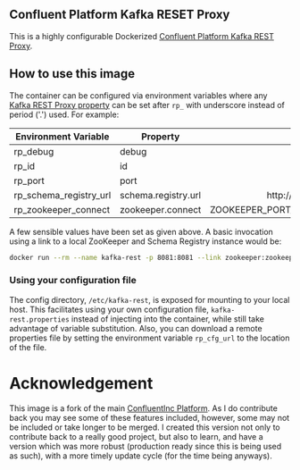 ## Confluent Platform Kafka RESET Proxy
This is a highly configurable Dockerized [Confluent Platform Kafka REST Proxy](http://docs.confluent.io/2.0.0/kafka-rest/docs/index.html).

## How to use this image
The container can be configured via environment variables where any [Kafka REST Proxy property](http://docs.confluent.io/2.0.0/kafka-rest/docs/config.html) can be set after `rp_` with underscore instead of period ('.') used. For example:

| Environment Variable    | Property            | Default                                                   |
| ------------------------| --------------------| ---------------------------------------------------------:|
| rp_debug                | debug               | true                                                      |
| rp_id                   | id                  | kafka-rest-1                                              |
| rp_port                 | port                | 8082                                                      |
| rp_schema_registry_url  | schema.registry.url | http://SR_PORT_8081_TCP_ADDR:SR_PORT_8081_TCP_PORT        |
| rp_zookeeper_connect    | zookeeper.connect   | ZOOKEEPER_PORT_2181_TCP_ADDR:ZOOKEEPER_PORT_2181_TCP_PORT |

A few sensible values have been set as given above. A basic invocation using a link to a local ZooKeeper and Schema Registry instance would be:

```sh
docker run --rm --name kafka-rest -p 8081:8081 --link zookeeper:zookeeper --link SR:SR cgswong/confluent-kafka-rest
```

### Using your configuration file
The config directory, `/etc/kafka-rest`, is exposed for mounting to your local host. This facilitates using your own configuration file, `kafka-rest.properties` instead of injecting into the container, while still take advantage of variable substitution. Also, you can download a remote properties file by setting the environment variable `rp_cfg_url` to the location of the file.

# Acknowledgement
This image is a fork of the main [ConfluentInc Platform](https://github.com/confluentinc/docker-images). As I do contribute back you may see some of these features included, however, some may not be included or take longer to be merged. I created this version not only to contribute back to a really good project, but also to learn, and have a version which was more robust (production ready since this is being used as such), with a more timely update cycle (for the time being anyways).
